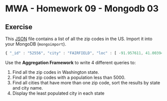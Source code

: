 # MWA - Homework 09 - Mongodb 03
## Exercise
This [JSON](http://mumstudents.org/cs572/lecture09/zips.zip) file contains a list of all the zip codes in the US. Import it into your MongoDB (`mongoimport`).  
```javascript
{ "_id" : "52556", "city" : "FAIRFIELD", "loc" : [ -91.957611, 41.003943 ], "pop" : 12147, "state" : "IA" } 
```
Use the **Aggregation Framework** to write 4 different queries to:
1. Find all the zip codes in Washington state.
2. Find all the zip codes with a population less than 5000.
3. Find all cities that have more than one zip code, sort the results by state and city name.
4. Display the least populated city in each state
